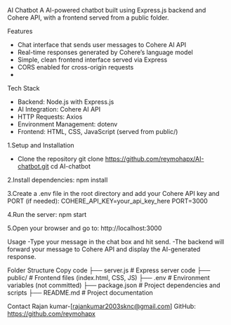 AI Chatbot
A AI-powered chatbot built using Express.js backend and Cohere API, with a frontend served from a public folder.

Features
- Chat interface that sends user messages to Cohere AI API
- Real-time responses generated by Cohere’s language model
- Simple, clean frontend interface served via Express
- CORS enabled for cross-origin requests
- 
Tech Stack
- Backend: Node.js with Express.js
- AI Integration: Cohere AI API
- HTTP Requests: Axios
- Environment Management: dotenv
- Frontend: HTML, CSS, JavaScript (served from public/)

1.Setup and Installation
- Clone the repository
git clone https://github.com/reymohapx/AI-chatbot.git
cd AI-chatbot

2.Install dependencies:
npm install

3.Create a .env file in the root directory and add your Cohere API key and PORT (if needed):
COHERE_API_KEY=your_api_key_here
PORT=3000

4.Run the server:
npm start

5.Open your browser and go to:
http://localhost:3000

Usage
-Type your message in the chat box and hit send.
-The backend will forward your message to Cohere API and display the AI-generated response.

Folder Structure
Copy code
├── server.js          # Express server code
├── public/            # Frontend files (index.html, CSS, JS)
├── .env               # Environment variables (not committed)
├── package.json       # Project dependencies and scripts
├── README.md          # Project documentation

Contact
Rajan kumar-[rajankumar2003sknc@gmail.com]
GitHub: https://github.com/reymohapx
